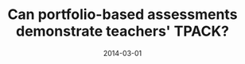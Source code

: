 ---
types: ["publication"]
date: 2014-03-01
layout: publication
publication_types: "conference presentation"
title: "Can portfolio-based assessments demonstrate teachers' TPACK?"
co-authors: ["Matt Koehler","Josh Rosenberg","Andrea Zellner","Punya Mishra"]
outlets: ["Society for Information Technology and Teacher Education"]
projects: [""]
topics: ["pedagogy","TPACK"]
methods: ["qualitative coding"]
link: ""
link_type: "" 
summary: ""
citation: "Koehler, M. J., Rosenberg, J. M., <strong>Greenhalgh</strong>, S. P., Zellner, A., & Mishra, P. (2014). Can portfolio-based assessments demonstrate teachers' TPACK? In J. Voogt (Chair), <em>Artifacts demonstrating teachers' technology integration competencies</em>. Symposium conducted at the meeting of the Society for Information Technology and Teacher Education."
---